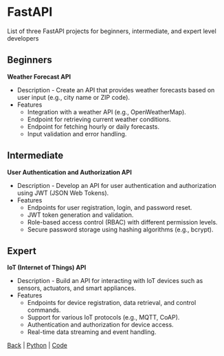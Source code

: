 # FastAPI

List of three FastAPI projects for beginners, intermediate, and expert level developers

## Beginners

**Weather Forecast API**
   - Description - Create an API that provides weather forecasts based on user input (e.g., city name or ZIP code).
   - Features
     - Integration with a weather API (e.g., OpenWeatherMap).
     - Endpoint for retrieving current weather conditions.
     - Endpoint for fetching hourly or daily forecasts.
     - Input validation and error handling.

## Intermediate

**User Authentication and Authorization API**
   - Description - Develop an API for user authentication and authorization using JWT (JSON Web Tokens).
   - Features
     - Endpoints for user registration, login, and password reset.
     - JWT token generation and validation.
     - Role-based access control (RBAC) with different permission levels.
     - Secure password storage using hashing algorithms (e.g., bcrypt).

## Expert

**IoT (Internet of Things) API**
   - Description - Build an API for interacting with IoT devices such as sensors, actuators, and smart appliances.
   - Features
     - Endpoints for device registration, data retrieval, and control commands.
     - Support for various IoT protocols (e.g., MQTT, CoAP).
     - Authentication and authorization for device access.
     - Real-time data streaming and event handling.

[Back](../../project.md) | [Python](../../../python.md) | [Code](../../../../code.md)
